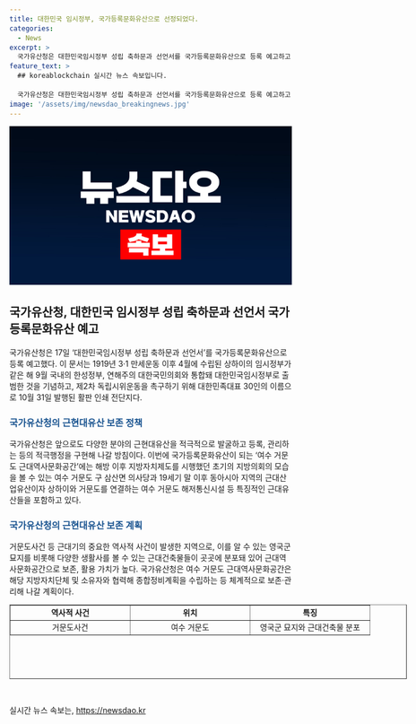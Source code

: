 ```yaml
---
title: 대한민국 임시정부, 국가등록문화유산으로 선정되었다.
categories:
  - News
excerpt: >
  국가유산청은 대한민국임시정부 성립 축하문과 선언서를 국가등록문화유산으로 등록 예고하고, 여수 거문도 근대역사문화공간을 국가등록문화유산으로 등록했다. 대한민국임시정부 성립 축하문은 1919년 4월 상하이의 임시정부가 대한민국임시정부로 출범한 것을 기념하기 위한 것이며, 여수 거문도 근대역사문화공간은 초기의 지방의회 모습과 근대산업유산을 포함하고 있다. 국가유산청은 예고기간을 거쳐 최종 등록할 예정이며, 앞으로도 더 많은 근현대유산을 등록·관리할 방침이다.
feature_text: >
  ## koreablockchain 실시간 뉴스 속보입니다.

  국가유산청은 대한민국임시정부 성립 축하문과 선언서를 국가등록문화유산으로 등록 예고하고, 여수 거문도 근대역사문화공간을 국가등록문화유산으로 등록했다. 대한민국임시정부 성립 축하문은 1919년 4월 상하이의 임시정부가 대한민국임시정부로 출범한 것을 기념하기 위한 것이며, 여수 거문도 근대역사문화공간은 초기의 지방의회 모습과 근대산업유산을 포함하고 있다. 국가유산청은 예고기간을 거쳐 최종 등록할 예정이며, 앞으로도 더 많은 근현대유산을 등록·관리할 방침이다.
image: '/assets/img/newsdao_breakingnews.jpg'
---
```


<p><img src="/assets/img/newsdao_breakingnews.jpg" alt="koreablockchain 속보" /></p>

<h2 data-ke-size="size26">국가유산청, 대한민국 임시정부 성립 축하문과 선언서 국가등록문화유산 예고</h2>

<p data-ke-size="size16">국가유산청은 17일 ‘대한민국임시정부 성립 축하문과 선언서’를 국가등록문화유산으로 등록 예고했다. 이 문서는 1919년 3·1 만세운동 이후 4월에 수립된 상하이의 임시정부가 같은 해 9월 국내의 한성정부, 연해주의 대한국민의회와 통합돼 대한민국임시정부로 출범한 것을 기념하고, 제2차 독립시위운동을 촉구하기 위해 대한민족대표 30인의 이름으로 10월 31일 발행된 활판 인쇄 전단지다.</p>

<h3><b><span style="color: #1a5490;">국가유산청의 근현대유산 보존 정책</span></b></h3>

<p data-ke-size="size16">국가유산청은 앞으로도 다양한 분야의 근현대유산을 적극적으로 발굴하고 등록, 관리하는 등의 적극행정을 구현해 나갈 방침이다. 이번에 국가등록문화유산이 되는 ‘여수 거문도 근대역사문화공간’에는 해방 이후 지방자치제도를 시행했던 초기의 지방의회의 모습을 볼 수 있는 여수 거문도 구 삼산면 의사당과 19세기 말 이후 동아시아 지역의 근대산업유산이자 상하이와 거문도를 연결하는 여수 거문도 해저통신시설 등 특징적인 근대유산들을 포함하고 있다.</p>

<h3><b><span style="color: #1a5490;">국가유산청의 근현대유산 보존 계획</span></b></h3>

<p data-ke-size="size16">거문도사건 등 근대기의 중요한 역사적 사건이 발생한 지역으로, 이를 알 수 있는 영국군 묘지를 비롯해 다양한 생활사를 볼 수 있는 근대건축물들이 곳곳에 분포돼 있어 근대역사문화공간으로 보존, 활용 가치가 높다. 국가유산청은 여수 거문도 근대역사문화공간은 해당 지방자치단체 및 소유자와 협력해 종합정비계획을 수립하는 등 체계적으로 보존·관리해 나갈 계획이다.</p>

<table style="width: 709px; height: 133px;" border="1">
<tbody>
<tr>
<td style="width: 199px; text-align: center; height: 17px;"><b>역사적 사건</b></td>
<td style="width: 199px; text-align: center; height: 17px;"><b>위치</b></td>
<td style="width: 199px; text-align: center; height: 17px;"><b>특징</b></td>
</tr>
<tr>
<td style="width: 199px; text-align: center; height: 17px;">거문도사건</td>
<td style="width: 199px; text-align: center; height: 17px;">여수 거문도</td>
<td style="width: 199px; text-align: center; height: 17px;">영국군 묘지와 근대건축물 분포</td>
</tr>
</tbody>
</table>

<p data-ke-size="size16">&nbsp;</p>
실시간 뉴스 속보는, <a href="https://newsdao.kr" rel="dofollow">https://newsdao.kr</a>


